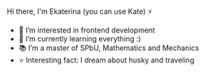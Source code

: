Hi there, I'm Ekaterina (you can use Kate) ⚡

- 🤖 I’m interested in frontend development
- 🌱 I’m currently learning everything :)
- 📚 I’m a master of SPbU, Mathematics and Mechanics
- ⭐️ Interesting fact: I dream about husky and traveling

<!---
MikhailovaE/MikhailovaE is a ✨ special ✨ repository because its `README.md` (this file) appears on your GitHub profile.
You can click the Preview link to take a look at your changes.
--->
